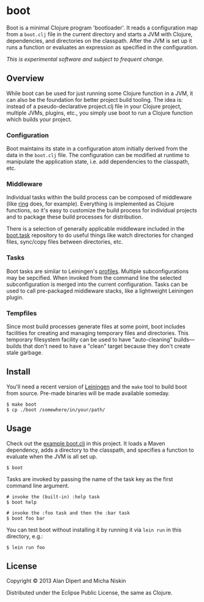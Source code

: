 # boot

Boot is a minimal Clojure program 'bootloader'.  It reads a
configuration map from a `boot.clj` file in the current directory
and starts a JVM with Clojure, dependencies, and directories
on the classpath. After the JVM is set up it runs a function
or evaluates an expression as specified in the configuration.

*This is experimental software and subject to frequent change.*

## Overview

While boot can be used for just running some Clojure function in a
JVM, it can also be the foundation for better project build tooling.
The idea is: instead of a pseudo-declarative project.clj file in
your Clojure project, multiple JVMs, plugins, etc., you simply use
boot to run a Clojure function which builds your project.

### Configuration

Boot maintains its state in a configuration atom initially
derived from the data in the `boot.clj` file. The configuration
can be modified at runtime to manipulate the application state,
i.e. add dependencies to the classpath, etc.

### Middleware

Individual tasks within the build process can be composed of
middleware (like [ring](https://github.com/mmcgrana/ring) does,
for example). Everything is implemented as Clojure functions, so
it's easy to customize the build process for individual projects
and to package these build processes for distribution.

There is a selection of generally applicable middleware included
in the [boot.task](https://github.com/tailrecursion/boot.task)
repository to do useful things like watch directories for
changed files, sync/copy files between directories, etc.

### Tasks

Boot tasks are similar to Leiningen's
[profiles](https://github.com/technomancy/leiningen/blob/master/doc/PROFILES.md).
Multiple subconfigurations may be sepcified. When invoked
from the command line the selected subconfiguration is merged
into the current configuration. Tasks can be used to call
pre-packaged middleware stacks, like a lightweight Leiningen
plugin.

### Tempfiles

Since most build processes generate files at some point, boot
includes facilities for creating and managing temporary files
and directories. This temporary filesystem facility can be used
to have "auto-cleaning" builds&mdash;builds that don't need to have
a "clean" target because they don't create stale garbage.

## Install

You'll need a recent version of [Leiningen](https://github.com/technomancy/leiningen)
and the `make` tool to build boot from source. Pre-made binaries
will be made available someday.

    $ make boot
    $ cp ./boot /somewhere/in/your/path/

## Usage

Check out the [example boot.clj](https://github.com/tailrecursion/boot/blob/master/boot.clj)
in this project.  It loads a Maven dependency, adds a directory
to the classpath, and specifies a function to evaluate when the
JVM is all set up.

    $ boot

Tasks are invoked by passing the name of the task key as the
first command line argument.

    # invoke the (built-in) :help task
    $ boot help

    # invoke the :foo task and then the :bar task
    $ boot foo bar

You can test boot without installing it by running it via `lein run`
in this directory, e.g.:

    $ lein run foo

## License

Copyright © 2013 Alan Dipert and Micha Niskin

Distributed under the Eclipse Public License, the same as Clojure.

